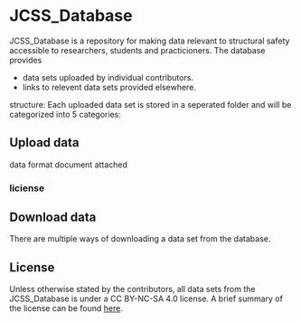 # JCSS_Database

JCSS_Database is a repository for making data relevant to structural safety accessible to researchers, students and practicioners.
The database provides 
- data sets uploaded by individual contributors. 
- links to relevent data sets provided elsewhere.

structure:
Each uploaded data set is stored in a seperated folder and will be categorized into 5 categories:  

## Upload data

data format 
document attached

### liciense

## Download data
There are multiple ways of downloading a data set from the database.

## License
Unless otherwise stated by the contributors, all data sets from the JCSS_Database is under a CC BY-NC-SA 4.0 license. A brief summary of the license can be found [here](https://creativecommons.org/licenses/by/4.0/).


